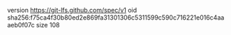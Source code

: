version https://git-lfs.github.com/spec/v1
oid sha256:f75ca4f30b80ed2e869fa31301306c5311599c590c716221e016c4aaaeb0f07c
size 108
